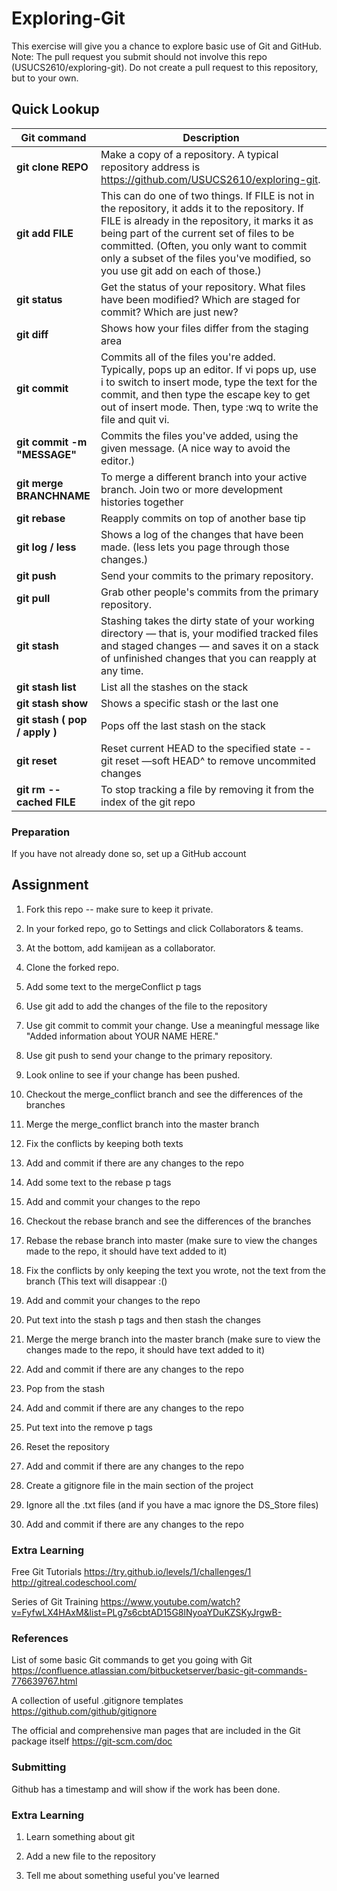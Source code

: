 # Exploring-Git

This exercise will give you a chance to explore basic use of Git and GitHub.
Note: The pull request you submit should not involve this repo (USUCS2610/exploring-git). Do not create a pull request to this repository, but to your own.

## Quick Lookup
Git command | Description
--- | ---
**git clone REPO** | Make a copy of a repository. A typical repository address is https://github.com/USUCS2610/exploring-git.
**git add FILE** | This can do one of two things. If FILE is not in the repository, it adds it to the repository. If FILE is already in the repository, it marks it as being part of the current set of files to be committed. (Often, you only want to commit only a subset of the files you've modified, so you use git add on each of those.)
**git status** | Get the status of your repository. What files have been modified? Which are staged for commit? Which are just new?
**git diff** | Shows how your files differ from the staging area
**git commit** | Commits all of the files you're added. Typically, pops up an editor. If vi pops up, use i to switch to insert mode, type the text for the commit, and then type the escape key to get out of insert mode. Then, type :wq to write the file and quit vi.
**git commit -m "MESSAGE"** | Commits the files you've added, using the given message. (A nice way to avoid the editor.)
**git merge BRANCHNAME** | To merge a different branch into your active branch. Join two or more development histories together
**git rebase** | Reapply commits on top of another base tip
**git log / less** | Shows a log of the changes that have been made. (less lets you page through those changes.)
**git push** | Send your commits to the primary repository.
**git pull** | Grab other people's commits from the primary repository.
**git stash** | Stashing takes the dirty state of your working directory — that is, your modified tracked files and staged changes — and saves it on a stack of unfinished changes that you can reapply at any time.
**git stash list** | List all the stashes on the stack
**git stash show** | Shows a specific stash or the last one
**git stash ( pop / apply )** | Pops off the last stash on the stack
**git reset** | Reset current HEAD to the specified state -- git reset —soft HEAD^ to remove uncommited changes
**git rm --cached FILE** | To stop tracking a file by removing it from the index of the git repo

### Preparation
If you have not already done so, set up a GitHub account

## Assignment
1) Fork this repo -- make sure to keep it private.

2) In your forked repo, go to Settings and click Collaborators & teams.

3) At the bottom, add kamijean as a collaborator.

4) Clone the forked repo.

5) Add some text to the mergeConflict p tags

6) Use git add to add the changes of the file to the repository

7) Use git commit to commit your change. Use a meaningful message like "Added information about YOUR NAME HERE."

8) Use git push to send your change to the primary repository.

9) Look online to see if your change has been pushed.

10) Checkout the merge_conflict branch and see the differences of the branches

11) Merge the merge_conflict branch into the master branch

12) Fix the conflicts by keeping both texts

13) Add and commit if there are any changes to the repo

14) Add some text to the rebase p tags

15) Add and commit your changes to the repo

16) Checkout the rebase branch and see the differences of the branches

17) Rebase the rebase branch into master (make sure to view the changes made to the repo, it should have text added to it)

18) Fix the conflicts by only keeping the text you wrote, not the text from the branch (This text will disappear :()

19) Add and commit your changes to the repo

20) Put text into the stash p tags and then stash the changes

21) Merge the merge branch into the master branch (make sure to view the changes made to the repo, it should have text added to it)

22) Add and commit if there are any changes to the repo

23) Pop from the stash

24) Add and commit if there are any changes to the repo

25) Put text into the remove p tags

26) Reset the repository

27) Add and commit if there are any changes to the repo

28) Create a gitignore file in the main section of the project

29) Ignore all the .txt files (and if you have a mac ignore the DS_Store files)

30) Add and commit if there are any changes to the repo

### Extra Learning
Free Git Tutorials
https://try.github.io/levels/1/challenges/1
http://gitreal.codeschool.com/

Series of Git Training
https://www.youtube.com/watch?v=FyfwLX4HAxM&list=PLg7s6cbtAD15G8lNyoaYDuKZSKyJrgwB-

### References
List of some basic Git commands to get you going with Git
https://confluence.atlassian.com/bitbucketserver/basic-git-commands-776639767.html

A collection of useful .gitignore templates
https://github.com/github/gitignore

The official and comprehensive man pages that are included in the Git package itself
https://git-scm.com/doc

### Submitting
Github has a timestamp and will show if the work has been done.

### Extra Learning
1) Learn something about git

2) Add a new file to the repository

3) Tell me about something useful you've learned
